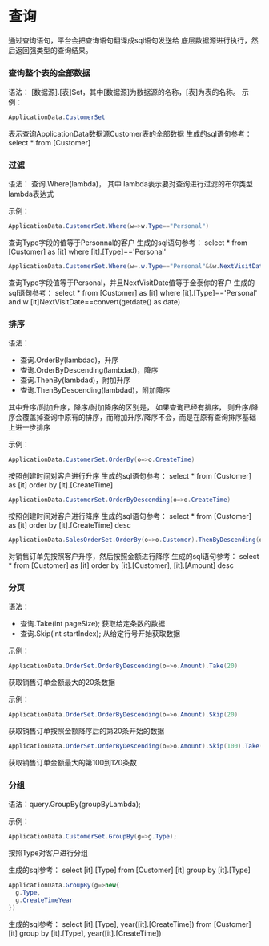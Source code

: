 # 查询

通过查询语句，平台会把查询语句翻译成sql语句发送给 底层数据源进行执行，然后返回强类型的查询结果。

### 查询整个表的全部数据

语法：
[数据源].[表]Set，其中[数据源]为数据源的名称，[表]为表的名称。
示例：
```csharp
ApplicationData.CustomerSet
```
表示查询ApplicationData数据源Customer表的全部数据
生成的sql语句参考：
select * from [Customer]

### 过滤

语法：
查询.Where(lambda)， 其中 lambda表示要对查询进行过滤的布尔类型lambda表达式

示例：
```csharp
ApplicationData.CustomerSet.Where(w=>w.Type=="Personal")
```
查询Type字段的值等于Personnal的客户
生成的sql语句参考：
select * from [Customer] as [it] where [it].[Type]=='Personal'

```csharp
ApplicationData.CustomerSet.Where(w=.w.Type=="Personal"&&w.NextVisitDate==DateTime.Today)
```
查询Type字段值等于Personal，并且NextVisitDate值等于金泰你的客户
生成的sql语句参考：
select * from [Customer] as [it] where [it].[Type]=='Personal' and w [it]NextVisitDate==convert(getdate() as date)

### 排序

语法：
- 查询.OrderBy(lambdad)，升序
- 查询.OrderByDescending(lambdad)，降序
- 查询.ThenBy(lambdad)，附加升序
- 查询.ThenByDescending(lambdad)，附加降序

其中升序/附加升序，降序/附加降序的区别是， 如果查询已经有排序， 则升序/降序会覆盖掉查询中原有的排序，而附加升序/降序不会，而是在原有查询排序基础上进一步排序

示例：
```csharp
ApplicationData.CustomerSet.OrderBy(o=>o.CreateTime)
```
按照创建时间对客户进行升序
生成的sql语句参考：
select * from [Customer] as [it] order by [it].[CreateTime]

```csharp
ApplicationData.CustomerSet.OrderByDescending(o=>o.CreateTime)
```
按照创建时间对客户进行降序
生成的sql语句参考：
select * from [Customer] as [it] order by [it].[CreateTime] desc

```csharp
ApplicationData.SalesOrderSet.OrderBy(o=>o.Customer).ThenByDescending(o=>o.Amount)
```
对销售订单先按照客户升序，然后按照金额进行降序
生成的sql语句参考：
select * from [Customer] as [it] order by [it].[Customer], [it].[Amount] desc

### 分页

语法：
- 查询.Take(int pageSize); 获取给定条数的数据
- 查询.Skip(int startIndex); 从给定行号开始获取数据

示例：
```csharp
ApplicationData.OrderSet.OrderByDescending(o=>o.Amount).Take(20)
```
获取销售订单金额最大的20条数据

示例：
```csharp
ApplicationData.OrderSet.OrderByDescending(o=>o.Amount).Skip(20)
```
获取销售订单按照金额降序后的第20条开始的数据

```csharp
ApplicationData.OrderSet.OrderByDescending(o=>o.Amount).Skip(100).Take(20)
```
获取销售订单金额最大的第100到120条数

### 分组

语法：query.GroupBy(groupByLambda);

示例：
```csharp
ApplicationData.CustomerSet.GroupBy(g=>g.Type);
```
按照Type对客户进行分组

生成的sql参考：
select [it].[Type] from [Customer] [it] group by [it].[Type]

```csharp
ApplicationData.GroupBy(g=>new{
  g.Type,
  g.CreateTimeYear
})
```
生成的sql参考：
select [it].[Type], year([it].[CreateTime]) from [Customer] [it] group by [it].[Type], year([it].[CreateTime])
